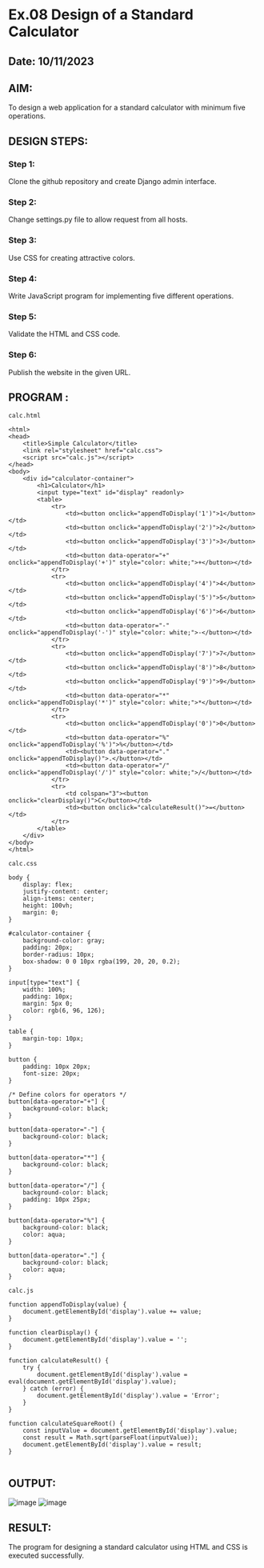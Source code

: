 # Ex.08 Design of a Standard Calculator
## Date: 10/11/2023

## AIM:
To design a web application for a standard calculator with minimum five operations.

## DESIGN STEPS:

### Step 1:
Clone the github repository and create Django admin interface.

### Step 2:
Change settings.py file to allow request from all hosts.

### Step 3:
Use CSS for creating attractive colors.

### Step 4:
Write JavaScript program for implementing five different operations.

### Step 5:
Validate the HTML and CSS code.

### Step 6:
Publish the website in the given URL.

## PROGRAM :
```
calc.html

<html>
<head>
    <title>Simple Calculator</title>
    <link rel="stylesheet" href="calc.css">
    <script src="calc.js"></script>
</head>
<body>
    <div id="calculator-container">
        <h1>Calculator</h1>
        <input type="text" id="display" readonly>
        <table>
            <tr>
                <td><button onclick="appendToDisplay('1')">1</button></td>
                <td><button onclick="appendToDisplay('2')">2</button></td>
                <td><button onclick="appendToDisplay('3')">3</button></td>
                <td><button data-operator="+" onclick="appendToDisplay('+')" style="color: white;">+</button></td>
            </tr>
            <tr>
                <td><button onclick="appendToDisplay('4')">4</button></td>
                <td><button onclick="appendToDisplay('5')">5</button></td>
                <td><button onclick="appendToDisplay('6')">6</button></td>
                <td><button data-operator="-" onclick="appendToDisplay('-')" style="color: white;">-</button></td>
            </tr>
            <tr>
                <td><button onclick="appendToDisplay('7')">7</button></td>
                <td><button onclick="appendToDisplay('8')">8</button></td>
                <td><button onclick="appendToDisplay('9')">9</button></td>
                <td><button data-operator="*" onclick="appendToDisplay('*')" style="color: white;">*</button></td>
            </tr>
            <tr>
                <td><button onclick="appendToDisplay('0')">0</button></td>
                <td><button data-operator="%" onclick="appendToDisplay('%')">%</button></td>
                <td><button data-operator="." onclick="appendToDisplay()">.</button></td>
                <td><button data-operator="/" onclick="appendToDisplay('/')" style="color: white;">/</button></td>
            </tr>
            <tr>
                <td colspan="3"><button onclick="clearDisplay()">C</button></td>
                <td><button onclick="calculateResult()">=</button></td>
            </tr>
        </table>
    </div>
</body>
</html>

calc.css

body {
    display: flex;
    justify-content: center;
    align-items: center;
    height: 100vh;
    margin: 0;
}

#calculator-container {
    background-color: gray;
    padding: 20px;
    border-radius: 10px;
    box-shadow: 0 0 10px rgba(199, 20, 20, 0.2);
}

input[type="text"] {
    width: 100%;
    padding: 10px;
    margin: 5px 0;
    color: rgb(6, 96, 126); 
}

table {
    margin-top: 10px;
}

button {
    padding: 10px 20px;
    font-size: 20px;
}

/* Define colors for operators */
button[data-operator="+"] {
    background-color: black;
}

button[data-operator="-"] {
    background-color: black;
}

button[data-operator="*"] {
    background-color: black;
}

button[data-operator="/"] {
    background-color: black;
    padding: 10px 25px;
}

button[data-operator="%"] {
    background-color: black;
    color: aqua;
}

button[data-operator="."] {
    background-color: black;
    color: aqua;
}

calc.js 

function appendToDisplay(value) {
    document.getElementById('display').value += value;
}

function clearDisplay() {
    document.getElementById('display').value = '';
}

function calculateResult() {
    try {
        document.getElementById('display').value = eval(document.getElementById('display').value);
    } catch (error) {
        document.getElementById('display').value = 'Error';
    }
}

function calculateSquareRoot() {
    const inputValue = document.getElementById('display').value;
    const result = Math.sqrt(parseFloat(inputValue));
    document.getElementById('display').value = result;
}


```

## OUTPUT:

![image](https://github.com/Mithunlavanyaraj/Calc/assets/120077786/306fbe14-3eb8-4f0c-9014-8f7ca1b463c5)
![image](https://github.com/Mithunlavanyaraj/Calc/assets/120077786/1ed2c201-607f-4767-ae88-6df8919bdc7b)


## RESULT:
The program for designing a standard calculator using HTML and CSS is executed successfully.
